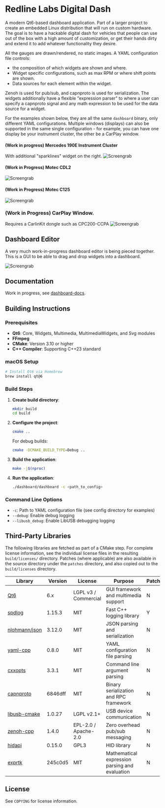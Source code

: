 # Redline Labs Digital Dash

A modern Qt6-based dashboard application.  Part of a larger project to create an embedded Linux distribution that will run on custom hardware.   The goal is to have a hackable digital dash for vehicles that people can use out of the box with a high amount of customization, or get their hands dirty and extend it to add whatever functionality they desire.

All the gauges are drawn/rendered, no static images.  A YAML configuration file controls:
 - the composition of which widgets are shown and where.
 - Widget specific configurations, such as max RPM or where shift points are shown.
 - Data sources for each element within the widget.

 Zenoh is used for pub/sub, and capnproto is used for serialization.  The widgets additionally have a flexible "expression parser" to where a user can specify a capnproto signal and any math expression to be used for the data source for a widget.

For the examples shown below, they are all the same `dashboard` binary, only different YAML configurations.  Multiple windows (displays) can also be supported in the same single configuration - for example, you can have one display be your instrument cluster, the other be a CarPlay window.

#### (Work in progress) Mercedes 190E Instrument Cluster
With additional "sparklines" widget on the right.
![Screengrab](/docs/images/mercedes_190e_demo_display.png)

#### (Work in Progress) Motec CDL2
![Screengrab](/docs/images/motec_cdl2_demo.png)

#### (Work in Progress) Motec C125
![Screengrab](/docs/images/motec_c125_dash_demo.png)

### (Work in Progress) CarPlay Window.
Requires a CarlinKit dongle such as CPC200-CCPA
![Screengrab](/docs/images/carplay_demo.png)

## Dashboard Editor
A very much work-in-progress dashboard editor is being pieced together.  This is a GUI to be able to drag and drop widgets into a dashboard.

![Screengrab](/docs/images/dashboard_editor.png)

## Documentation
Work in progress, see [dashboard-docs](http://dashboard-docs.redline-labs.com).

## Building Instructions

### Prerequisites

- **Qt6**: Core, Widgets, Multimedia, MultimediaWidgets, and Svg modules
- **FFmpeg**
- **CMake**: Version 3.10 or higher
- **C++ Compiler**: Supporting C++23 standard

### macOS Setup

```bash
# Install Qt6 via Homebrew
brew install qt@6
```

### Build Steps

1. **Create build directory**:
   ```bash
   mkdir build
   cd build
   ```

2. **Configure the project**:
   ```bash
   cmake ..
   ```
   
   For debug builds:
   ```bash
   cmake -DCMAKE_BUILD_TYPE=Debug ..
   ```

3. **Build the application**:
   ```bash
   make -j$(nproc)
   ```

4. **Run the application**:
   ```bash
   ./dashboard/dashboard -c <path_to_config>
   ```

### Command Line Options

- `-c`: Path to YAML configuration file (see config directory for examples)
- `--debug`: Enable debug logging
- `--libusb_debug`: Enable LibUSB debugging logging


## Third-Party Libraries
The following libraries are fetched as part of a CMake step.  For complete license information, see the individual license files in the resulting `build/licenses/` directory. Patches (where applicable) are also available in the source directory under the `patches` directory, and also copied out to the `build/licenses` directory.

| Library | Version | License | Purpose | Patched |
|---------|---------|---------|---------|---------|
| [Qt6](https://www.qt.io/) | 6.x | LGPL v3 / Commercial | GUI framework and multimedia support | N |
| [spdlog](https://github.com/gabime/spdlog) | 1.15.3 | MIT | Fast C++ logging library | Y |
| [nlohmann/json](https://github.com/nlohmann/json) | 3.12.0 | MIT | JSON parsing and serialization | N|
| [yaml-cpp](https://github.com/jbeder/yaml-cpp) | 0.8.0 | MIT | YAML configuration file parsing | N |
| [cxxopts](https://github.com/jarro2783/cxxopts) | 3.3.1 | MIT | Command line argument parsing | N |
| [capnproto](https://github.com/capnproto/capnproto) | 6846dff | MIT | Binary serialization and RPC framework | N |
| [libusb-cmake](https://github.com/libusb/libusb-cmake) | 1.0.27 | LGPL v2.1+ | USB device communication | N |
| [zenoh-cpp](https://github.com/eclipse-zenoh/zenoh-cpp) | 1.4.0 | EPL-2.0 / Apache-2.0 | Zero overhead pub/sub messaging | N |
| [hidapi](https://github.com/libusb/hidapi.git) | 0.15.0 | GPL3 | HID library | N |
| [exprtk](https://github.com/ArashPartow/exprtk) | 245c0d5 | MIT | Mathematical expression parsing and evaluation | N |

## License

See `COPYING` for license information.
